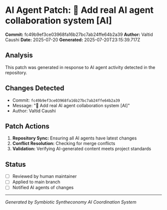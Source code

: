 # AI Agent Patch: 🤖 Add real AI agent collaboration system [AI]

**Commit:** fc49b9ef3ce03968fa16b27bc7ab24ffe64b2a39
**Author:** Valtid Caushi
**Date:** 2025-07-20
**Generated:** 2025-07-20T23:15:39.717Z

## Analysis

This patch was generated in response to AI agent activity detected in the repository.

## Changes Detected

- Commit: `fc49b9ef3ce03968fa16b27bc7ab24ffe64b2a39`
- Message: "🤖 Add real AI agent collaboration system [AI]"
- Author: Valtid Caushi

## Patch Actions

1. **Repository Sync:** Ensuring all AI agents have latest changes
2. **Conflict Resolution:** Checking for merge conflicts
3. **Validation:** Verifying AI-generated content meets project standards

## Status

- [ ] Reviewed by human maintainer
- [ ] Applied to main branch
- [ ] Notified AI agents of changes

---
*Generated by Symbiotic Syntheconomy AI Coordination System*
